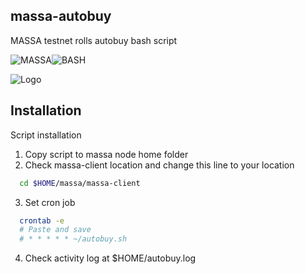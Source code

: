 
## massa-autobuy
MASSA testnet rolls autobuy bash script

![MASSA](https://badgen.net/github/release/massalabs/massa)![BASH](https://badgen.net/badge/language/BASH/black)

![Logo](https://pbs.twimg.com/profile_banners/1294959051755925509/1649688288/1500x500)

## Installation

Script installation

1. Copy script to massa node home folder
2. Check massa-client location and change this line to your location
```bash
  cd $HOME/massa/massa-client
```
3. Set cron job
```bash
  crontab -e
  # Paste and save
  # * * * * * ~/autobuy.sh
```    
4. Check activity log at $HOME/autobuy.log
